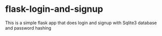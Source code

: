# flask-login-and-signup
This is a simple flask app that does login and signup with Sqlite3 database and password hashing
